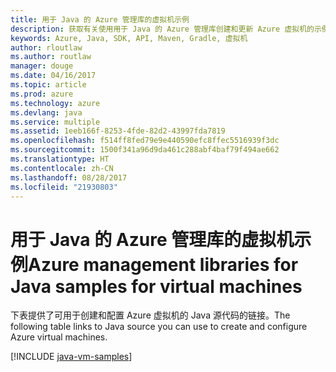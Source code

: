 ```yaml
---
title: 用于 Java 的 Azure 管理库的虚拟机示例
description: 获取有关使用用于 Java 的 Azure 管理库创建和更新 Azure 虚拟机的示例代码
keywords: Azure, Java, SDK, API, Maven, Gradle, 虚拟机
author: rloutlaw
ms.author: routlaw
manager: douge
ms.date: 04/16/2017
ms.topic: article
ms.prod: azure
ms.technology: azure
ms.devlang: java
ms.service: multiple
ms.assetid: 1eeb166f-8253-4fde-82d2-43997fda7819
ms.openlocfilehash: f514ff8fed79e9e440590efc8ffec5516939f3dc
ms.sourcegitcommit: 1500f341a96d9da461c288abf4baf79f494ae662
ms.translationtype: HT
ms.contentlocale: zh-CN
ms.lasthandoff: 08/28/2017
ms.locfileid: "21930803"
---
```

# <a name="azure-management-libraries-for-java-samples-for-virtual-machines"></a><span data-ttu-id="b564c-104">用于 Java 的 Azure 管理库的虚拟机示例</span><span class="sxs-lookup"><span data-stu-id="b564c-104">Azure management libraries for Java samples for virtual machines</span></span>

<span data-ttu-id="b564c-105">下表提供了可用于创建和配置 Azure 虚拟机的 Java 源代码的链接。</span><span class="sxs-lookup"><span data-stu-id="b564c-105">The following table links to Java source you can use to create and configure Azure virtual machines.</span></span>

[!INCLUDE [java-vm-samples](includes/java-vm-samples.md)]